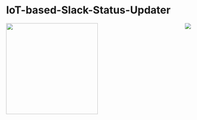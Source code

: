 # IoT-based-Slack-Status-Updater
<img src="https://user-images.githubusercontent.com/64547645/155716593-cd3d4b83-3c19-4f99-8619-9edc6563aec9.png" align="left" width="250">
<img src="https://user-images.githubusercontent.com/64547645/155717716-5ebb6ada-d8cb-4ea1-baac-d08972b4d4dc.JPG" align="right">
